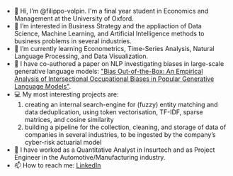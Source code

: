 - 👋 Hi, I’m @filippo-volpin. I'm a final year student in Economics and Management at the University of Oxford.
- 👀 I’m interested in Business Strategy and the appliaction of Data Science, Machine Learning, and Artificial Intelligence methods to business problems in several industries. 
- 🌱 I’m currently learning Econometrics, Time-Series Analysis, Natural Language Processing, and Data Visualization.
- 📰 I have co-authored a paper on NLP investigating biases in large-scale generative language models: ["Bias Out-of-the-Box: An Empirical Analysis of Intersectional Occupational Biases in Popular Generative Language Models"](https://arxiv.org/abs/2102.04130).
- 💻 My most interesting projects are:
    1. creating  an  internal  search-engine  for  (fuzzy)  entity  matching  and  data  deduplication,  using  token vectorisation, TF-IDF, sparse matrices, and cosine similarity
    2. building a pipeline for the collection, cleaning, and storage of data of companies in several industries, to be ingested by the company’s cyber-risk actuarial model
- 🔨 I have worked as a Quantitative Analyst in Insurtech and as Project Engineer in the Automotive/Manufacturing industry.
- 📫 How to reach me: [LinkedIn](https://www.linkedin.com/in/filippovolpin/)

<!---
filippo-volpin/filippo-volpin is a ✨ special ✨ repository because its `README.md` (this file) appears on your GitHub profile.
You can click the Preview link to take a look at your changes.
--->
